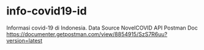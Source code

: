 # info-covid19-id
Informasi covid-19 di Indonesia.
Data Source NovelCOVID API Postman Doc https://documenter.getpostman.com/view/8854915/SzS7R6uu?version=latest
